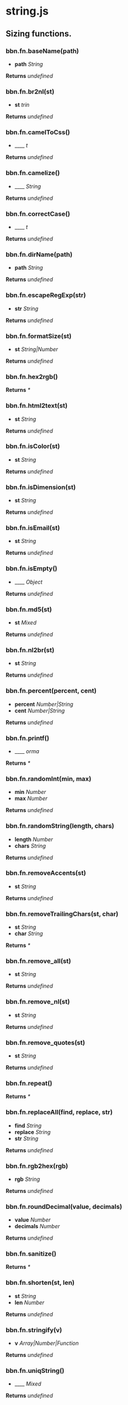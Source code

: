 # string.js

## Sizing functions.

### **bbn.fn.baseName(path)**

* __path__ _String_ 

**Returns** _undefined_ 

### **bbn.fn.br2nl(st)**

* __st__ _trin_ 

**Returns** _undefined_ 

### **bbn.fn.camelToCss()**

* ____ _t_ 

**Returns** _undefined_ 

### **bbn.fn.camelize()**

* ____ _String_ 

**Returns** _undefined_ 

### **bbn.fn.correctCase()**

* ____ _t_ 

**Returns** _undefined_ 

### **bbn.fn.dirName(path)**

* __path__ _String_ 

**Returns** _undefined_ 

### **bbn.fn.escapeRegExp(str)**

* __str__ _String_ 

**Returns** _undefined_ 

### **bbn.fn.formatSize(st)**

* __st__ _String|Number_ 

**Returns** _undefined_ 

### **bbn.fn.hex2rgb()**


**Returns** _*_ 

### **bbn.fn.html2text(st)**

* __st__ _String_ 

**Returns** _undefined_ 

### **bbn.fn.isColor(st)**

* __st__ _String_ 

**Returns** _undefined_ 

### **bbn.fn.isDimension(st)**

* __st__ _String_ 

**Returns** _undefined_ 

### **bbn.fn.isEmail(st)**

* __st__ _String_ 

**Returns** _undefined_ 

### **bbn.fn.isEmpty()**

* ____ _Object_ 

**Returns** _undefined_ 

### **bbn.fn.md5(st)**

* __st__ _Mixed_ 

**Returns** _undefined_ 

### **bbn.fn.nl2br(st)**

* __st__ _String_ 

**Returns** _undefined_ 

### **bbn.fn.percent(percent, cent)**

* __percent__ _Number|String_ 
* __cent__ _Number|String_ 

**Returns** _undefined_ 

### **bbn.fn.printf()**

* ____ _orma_ 

**Returns** _*_ 

### **bbn.fn.randomInt(min, max)**

* __min__ _Number_ 
* __max__ _Number_ 

**Returns** _undefined_ 

### **bbn.fn.randomString(length, chars)**

* __length__ _Number_ 
* __chars__ _String_ 

**Returns** _undefined_ 

### **bbn.fn.removeAccents(st)**

* __st__ _String_ 

**Returns** _undefined_ 

### **bbn.fn.removeTrailingChars(st, char)**

* __st__ _String_ 
* __char__ _String_ 

**Returns** _*_ 

### **bbn.fn.remove_all(st)**

* __st__ _String_ 

**Returns** _undefined_ 

### **bbn.fn.remove_nl(st)**

* __st__ _String_ 

**Returns** _undefined_ 

### **bbn.fn.remove_quotes(st)**

* __st__ _String_ 

**Returns** _undefined_ 

### **bbn.fn.repeat()**


**Returns** _*_ 

### **bbn.fn.replaceAll(find, replace, str)**

* __find__ _String_ 
* __replace__ _String_ 
* __str__ _String_ 

**Returns** _undefined_ 

### **bbn.fn.rgb2hex(rgb)**

* __rgb__ _String_ 

**Returns** _undefined_ 

### **bbn.fn.roundDecimal(value, decimals)**

* __value__ _Number_ 
* __decimals__ _Number_ 

**Returns** _undefined_ 

### **bbn.fn.sanitize()**


**Returns** _*_ 

### **bbn.fn.shorten(st, len)**

* __st__ _String_ 
* __len__ _Number_ 

**Returns** _undefined_ 

### **bbn.fn.stringify(v)**

* __v__ _Array|Number|Function_ 

**Returns** _undefined_ 

### **bbn.fn.uniqString()**

* ____ _Mixed_ 

**Returns** _undefined_ 